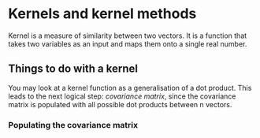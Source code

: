 # Kernels and kernel methods

Kernel is a measure of similarity between two vectors. It is a function that takes two variables as an input and maps them onto a single real number.

## Things to do with a kernel

You may look at a kernel function as a generalisation of a dot product. This leads to the next logical step: _covariance matrix_, since the covariance matrix is populated with all possible dot products between n vectors.

### Populating the covariance matrix
